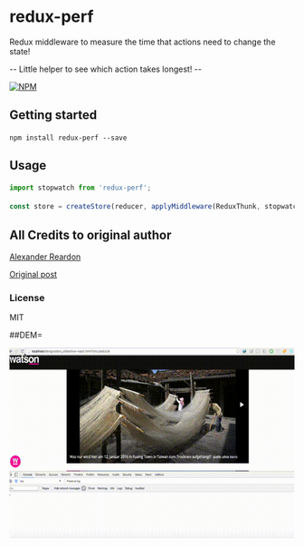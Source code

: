 # redux-perf

Redux middleware to measure the time that actions need to change the state!

-- Little helper to see which action takes longest! --

[![NPM](https://nodei.co/npm/redux-perf.png)](https://nodei.co/npm/redux-perf/)


## Getting started

`npm install redux-perf --save`


## Usage

```javascript
import stopwatch from 'redux-perf';

const store = createStore(reducer, applyMiddleware(ReduxThunk, stopwatch));

```


## All Credits to original author
[Alexander Reardon](https://github.com/alexreardon)

[Original post](https://medium.com/@alexandereardon/performance-optimisations-for-react-applications-b453c597b191#.q0uobfylw)



### License
MIT


##DEM=

![Alt Text](https://github.com/watzak/redux-perf/raw/master/redux-perf.gif)
